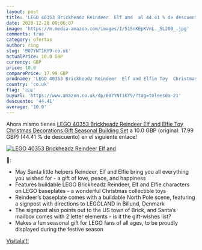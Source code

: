 ```yaml
---
layout: post
title: 'LEGO 40353 Brickheadz Reindeer  Elf and  al 44.41 % de descuento'
date: 2020-12-20 09:06:07
image: 'https://m.media-amazon.com/images/I/51SnKEpKVnL._SL200_.jpg'
comments: true
category: ofertas
author: ring
slug: 'B07YNT1KY9-co.uk'
actualPrice: 10.0 GBP
currency: GBP
price: 10.0
comparePrice: 17.99 GBP
prodname: 'LEGO 40353 Brickheadz Reindeer  Elf and Elfie Toy  Christmas Decorations Gift  Seasonal Building Set'
country: 'co.uk'
flag: '🇬🇧'
buyurl: 'https://www.amazon.co.uk/dp/B07YNT1KY9/?tag=tolees0a-21'
descuento: '44.41'
average: '10.0'
---
```


Ahora mismo tienes [LEGO 40353 Brickheadz Reindeer  Elf and Elfie Toy  Christmas Decorations Gift  Seasonal Building Set](https://www.amazon.co.uk/dp/B07YNT1KY9/?tag=tolees0a-21) a 10.0 GBP (original: 17.99 GBP) (44.41 %  de descuento) en el siguiente enlace!

[![LEGO 40353 Brickheadz Reindeer  Elf and ](https://m.media-amazon.com/images/I/51SnKEpKVnL._SL200_.jpg)](https://www.amazon.co.uk/dp/B07YNT1KY9/?tag=tolees0a-21)

🔎:

- May Santa little helpers Reindeer, Elf and Elfie bring you all everything you wished for - a gift of love, peace, and happiness
- Features buildable LEGO Brickheadz Reindeer, Elf and Elfie characters on LEGO baseplates - a wonderful Christmas collectible toys
- Reindeer’s baseplate comes with a buildable North Pole scene, featuring a signpost with directions to LEGOLAND in Billund, Denmark
- The signpost also points out to the US town of Brick, and Santa’s mailbox comes with 2 letter elements - is it the gift-wishes list?
- Makes a fun seasonal gift for LEGO fans of all ages, to be proudly displayed during the festive season

[Visítala!!!](https://www.amazon.co.uk/dp/B07YNT1KY9/?tag=tolees0a-21)
